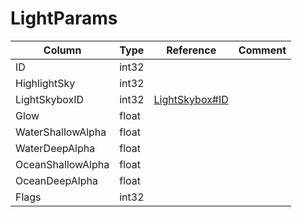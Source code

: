 # LightParams

| Column | Type | Reference | Comment |
|--------|------|-----------|---------|
|ID|int32|||
|HighlightSky|int32|||
|LightSkyboxID|int32|[LightSkybox#ID](LightSkybox.md)||
|Glow|float|||
|WaterShallowAlpha|float|||
|WaterDeepAlpha|float|||
|OceanShallowAlpha|float|||
|OceanDeepAlpha|float|||
|Flags|int32|||
